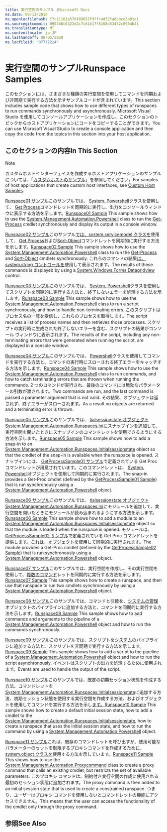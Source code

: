 ```yaml
---
title: 実行空間のサンプル |Microsoft Docs
ms.date: 09/13/2016
ms.openlocfilehash: f7c11101a570f89657f9ffc4d52fa6ebce3a91e1
ms.sourcegitcommit: 0907b8c6322d2c7c61b17f8168d53452c8964b41
ms.translationtype: MT
ms.contentlocale: ja-JP
ms.lasthandoff: 08/05/2020
ms.locfileid: "87772214"
---
```

# <a name="runspace-samples"></a><span data-ttu-id="357b1-102">実行空間のサンプル</span><span class="sxs-lookup"><span data-stu-id="357b1-102">Runspace Samples</span></span>

<span data-ttu-id="357b1-103">このセクションには、さまざまな種類の実行空間を使用してコマンドを同期および非同期で実行する方法を示すサンプルコードが含まれています。</span><span class="sxs-lookup"><span data-stu-id="357b1-103">This section includes sample code that shows how to use different types of runspaces to run commands synchronously and asynchronously.</span></span> <span data-ttu-id="357b1-104">Microsoft Visual Studio を使用してコンソールアプリケーションを作成し、このセクションのトピックからホストアプリケーションにコードをコピーすることができます。</span><span class="sxs-lookup"><span data-stu-id="357b1-104">You can use Microsoft Visual Studio to create a console application and then copy the code from the topics in this section into your host application.</span></span>

## <a name="in-this-section"></a><span data-ttu-id="357b1-105">このセクションの内容</span><span class="sxs-lookup"><span data-stu-id="357b1-105">In This Section</span></span>

> [!NOTE]
> <span data-ttu-id="357b1-106">カスタムホストインターフェイスを作成するホストアプリケーションのサンプルについては、「[カスタムホストのサンプル](./custom-host-samples.md)」を参照してください。</span><span class="sxs-lookup"><span data-stu-id="357b1-106">For samples of host applications that create custom host interfaces, see [Custom Host Samples](./custom-host-samples.md).</span></span>

 <span data-ttu-id="357b1-107">[Runspace01 サンプル](./runspace01-sample.md)このサンプルでは、 [System. Powershell](/dotnet/api/system.management.automation.powershell)クラスを使用して、 [Get Process](/powershell/module/Microsoft.PowerShell.Management/Get-Process)コマンドレットを同期的に実行し、出力をコンソールウィンドウに表示する方法を示します。</span><span class="sxs-lookup"><span data-stu-id="357b1-107">[Runspace01 Sample](./runspace01-sample.md) This sample shows how to use the [System.Management.Automation.Powershell](/dotnet/api/system.management.automation.powershell) class to run the [Get-Process](/powershell/module/Microsoft.PowerShell.Management/Get-Process) cmdlet synchronously and display its output in a console window.</span></span>

 <span data-ttu-id="357b1-108">[Runspace02 サンプル](./runspace02-sample.md)このサンプル[では、system.servicemodel クラスを](/dotnet/api/system.management.automation.powershell)使用して、 [Get Process](/powershell/module/Microsoft.PowerShell.Management/Get-Process)および[Sort-Object](/powershell/module/Microsoft.PowerShell.Utility/Sort-Object)コマンドレットを同期的に実行する方法を示します。</span><span class="sxs-lookup"><span data-stu-id="357b1-108">[Runspace02 Sample](./runspace02-sample.md) This sample shows how to use the [System.Management.Automation.Powershell](/dotnet/api/system.management.automation.powershell) class to run the [Get-Process](/powershell/module/Microsoft.PowerShell.Management/Get-Process) and [Sort-Object](/powershell/module/Microsoft.PowerShell.Utility/Sort-Object) cmdlets synchronously.</span></span> <span data-ttu-id="357b1-109">これらのコマンドの結果[は、system.string コントロールを](/dotnet/api/System.Windows.Forms.DataGridView)使用して表示されます。</span><span class="sxs-lookup"><span data-stu-id="357b1-109">The results of these commands is displayed by using a [System.Windows.Forms.Datagridview](/dotnet/api/System.Windows.Forms.DataGridView) control.</span></span>

 <span data-ttu-id="357b1-110">[Runspace03 サンプル](./runspace03-sample.md)このサンプルでは、 [System. Powershell](/dotnet/api/system.management.automation.powershell)クラスを使用してスクリプトを同期的に実行する方法と、終了しないエラーを処理する方法を示します。</span><span class="sxs-lookup"><span data-stu-id="357b1-110">[Runspace03 Sample](./runspace03-sample.md) This sample shows how to use the [System.Management.Automation.Powershell](/dotnet/api/system.management.automation.powershell) class to run a script synchronously, and how to handle non-terminating errors.</span></span> <span data-ttu-id="357b1-111">このスクリプトはプロセス名の一覧を受信し、これらのプロセスを取得します。</span><span class="sxs-lookup"><span data-stu-id="357b1-111">The script receives a list of process names and then retrieves those processes.</span></span> <span data-ttu-id="357b1-112">スクリプトの実行時に生成された終了しないエラーを含む、スクリプトの結果がコンソール ウィンドウに表示されます。</span><span class="sxs-lookup"><span data-stu-id="357b1-112">The results of the script, including any non-terminating errors that were generated when running the script, are displayed in a console window.</span></span>

 <span data-ttu-id="357b1-113">[Runspace04 サンプル](./runspace04-sample.md)このサンプルでは、 [Powershell](/dotnet/api/system.management.automation.powershell)クラスを使用してコマンドを実行する方法と、コマンドの実行時にスローされる終了エラーをキャッチする方法を示します。</span><span class="sxs-lookup"><span data-stu-id="357b1-113">[Runspace04 Sample](./runspace04-sample.md) This sample shows how to use the [System.Management.Automation.Powershell](/dotnet/api/system.management.automation.powershell) class to run commands, and how to catch terminating errors that are thrown when running the commands.</span></span> <span data-ttu-id="357b1-114">2 つのコマンドが実行され、最後のコマンドには無効なパラメーターの引数が渡されます。</span><span class="sxs-lookup"><span data-stu-id="357b1-114">Two commands are run, and the last command is passed a parameter argument that is not valid.</span></span> <span data-ttu-id="357b1-115">その結果、オブジェクトは返されず、終了エラーがスローされます。</span><span class="sxs-lookup"><span data-stu-id="357b1-115">As a result no objects are returned and a terminating error is thrown.</span></span>

 <span data-ttu-id="357b1-116">[Runspace05 サンプル](./runspace05-sample.md)このサンプルでは、 [tialsessionstate オブジェクトSystem.Management.Automation.Runspaces.Ini](/dotnet/api/System.Management.Automation.Runspaces.InitialSessionState)にスナップインを追加して、実行空間を開いたときにスナップインのコマンドレットを使用できるようにする方法を示します。</span><span class="sxs-lookup"><span data-stu-id="357b1-116">[Runspace05 Sample](./runspace05-sample.md) This sample shows how to add a snap-in to an [System.Management.Automation.Runspaces.Initialsessionstate](/dotnet/api/System.Management.Automation.Runspaces.InitialSessionState) object so that the cmdlet of the snap-in is available when the runspace is opened.</span></span> <span data-ttu-id="357b1-117">スナップインには、 [GetProcessSample01 サンプル](../cmdlet/getprocesssample01-sample.md)で定義されている Get Proc コマンドレットが用意されています。このコマンドレットは、 [System. Powershell](/dotnet/api/system.management.automation.powershell)オブジェクトを使用して同期的に実行されます。</span><span class="sxs-lookup"><span data-stu-id="357b1-117">The snap-in provides a Get-Proc cmdlet (defined by the [GetProcessSample01 Sample](../cmdlet/getprocesssample01-sample.md)) that is run synchronously using a [System.Management.Automation.Powershell](/dotnet/api/system.management.automation.powershell) object.</span></span>

 <span data-ttu-id="357b1-118">[Runspace06 サンプル](./runspace06-sample.md)このサンプルでは、 [tialsessionstate オブジェクトSystem.Management.Automation.Runspaces.Ini](/dotnet/api/System.Management.Automation.Runspaces.InitialSessionState)にモジュールを追加して、実行空間を開いたときにモジュールが読み込まれるようにする方法を示します。</span><span class="sxs-lookup"><span data-stu-id="357b1-118">[Runspace06 Sample](./runspace06-sample.md) This sample shows how to add a module to an [System.Management.Automation.Runspaces.Initialsessionstate](/dotnet/api/System.Management.Automation.Runspaces.InitialSessionState) object so that the module is loaded when the runspace is opened.</span></span> <span data-ttu-id="357b1-119">モジュールは、 [GetProcessSample02 サンプル](../cmdlet/getprocesssample02-sample.md)で定義されている Get Proc コマンドレットを提供します。これ[は、オブジェクトを](/dotnet/api/system.management.automation.powershell)使用して同期的に実行されます。</span><span class="sxs-lookup"><span data-stu-id="357b1-119">The module provides a Get-Proc cmdlet (defined by the [GetProcessSample02 Sample](../cmdlet/getprocesssample02-sample.md)) that is run synchronously using a [System.Management.Automation.Powershell](/dotnet/api/system.management.automation.powershell) object.</span></span>

 <span data-ttu-id="357b1-120">[Runspace07 サンプル](./runspace07-sample.md)このサンプルでは、実行空間を作成し、その実行空間を使用して、[複数のコマンド](/dotnet/api/system.management.automation.powershell)レットを同期的に実行する方法を示します。</span><span class="sxs-lookup"><span data-stu-id="357b1-120">[Runspace07 Sample](./runspace07-sample.md) This sample shows how to create a runspace, and then use that runspace to run two cmdlets synchronously by using a [System.Management.Automation.Powershell](/dotnet/api/system.management.automation.powershell) object.</span></span>

 <span data-ttu-id="357b1-121">[Runspace08 サンプル](./runspace08-sample.md)このサンプルでは、コマンドと引数を、[システムの管理](/dotnet/api/system.management.automation.powershell)オブジェクトのパイプラインに追加する方法と、コマンドを同期的に実行する方法を示します。</span><span class="sxs-lookup"><span data-stu-id="357b1-121">[Runspace08 Sample](./runspace08-sample.md) This sample shows how to add commands and arguments to the pipeline of a [System.Management.Automation.Powershell](/dotnet/api/system.management.automation.powershell) object and how to run the commands synchronously.</span></span>

 <span data-ttu-id="357b1-122">[Runspace09 サンプル](./runspace09-sample.md)このサンプルでは、スクリプトを[システム](/dotnet/api/system.management.automation.powershell)のパイプラインに追加する方法と、スクリプトを非同期で実行する方法を示します。</span><span class="sxs-lookup"><span data-stu-id="357b1-122">[Runspace09 Sample](./runspace09-sample.md) This sample shows how to add a script to the pipeline of a [System.Management.Automation.Powershell](/dotnet/api/system.management.automation.powershell) object and how to run the script asynchronously.</span></span> <span data-ttu-id="357b1-123">イベントはスクリプトの出力を処理するために使用されます。</span><span class="sxs-lookup"><span data-stu-id="357b1-123">Events are used to handle the output of the script.</span></span>

 <span data-ttu-id="357b1-124">[Runspace10 サンプル](./runspace10-sample.md)このサンプルでは、既定の初期セッション状態を作成する方法、コマンドレットを[System.Management.Automation.Runspaces.Initialsessionstate](/dotnet/api/System.Management.Automation.Runspaces.InitialSessionState)に追加する方法、初期セッション状態を使用する実行空間を作成する方法、およびオブジェクトを使用してコマンドを実行する方法を示し[ます。](/dotnet/api/system.management.automation.powershell)</span><span class="sxs-lookup"><span data-stu-id="357b1-124">[Runspace10 Sample](./runspace10-sample.md) This sample shows how to create a default initial session state, how to add a cmdlet to the [System.Management.Automation.Runspaces.Initialsessionstate](/dotnet/api/System.Management.Automation.Runspaces.InitialSessionState), how to create a runspace that uses the initial session state, and how to run the command by using a [System.Management.Automation.Powershell](/dotnet/api/system.management.automation.powershell) object.</span></span>

 <span data-ttu-id="357b1-125">[Runspace11 サンプル](./runspace11-sample.md)これは、既存のコマンドレットを呼び出すが、使用可能なパラメーターのセットを制限するプロキシコマンドを作成するために、 [system.object クラスを](/dotnet/api/System.Management.Automation.ProxyCommand)使用する方法を示しています。</span><span class="sxs-lookup"><span data-stu-id="357b1-125">[Runspace11 Sample](./runspace11-sample.md) This shows how to use the [System.Management.Automation.Proxycommand](/dotnet/api/System.Management.Automation.ProxyCommand) class to create a proxy command that calls an existing cmdlet, but restricts the set of available parameters.</span></span> <span data-ttu-id="357b1-126">このプロキシ コマンドは、制約付き実行空間の作成に使用される最初のセッション状態に追加されます。</span><span class="sxs-lookup"><span data-stu-id="357b1-126">The proxy command is then added to an initial session state that is used to create a constrained runspace.</span></span> <span data-ttu-id="357b1-127">つまり、ユーザーはプロキシ コマンドを使用しないとコマンドレットの機能にアクセスできません。</span><span class="sxs-lookup"><span data-stu-id="357b1-127">This means that the user can access the functionality of the cmdlet only through the proxy command.</span></span>

## <a name="see-also"></a><span data-ttu-id="357b1-128">参照</span><span class="sxs-lookup"><span data-stu-id="357b1-128">See Also</span></span>
